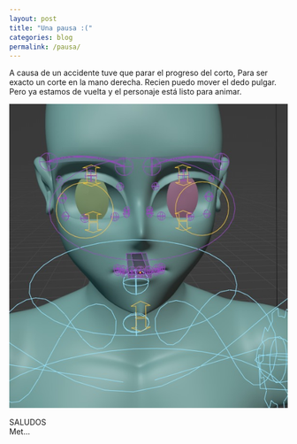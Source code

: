 ```yaml
---
layout: post
title: "Una pausa :("
categories: blog
permalink: /pausa/
---
```

A causa de un accidente tuve que parar el progreso del corto, Para ser exacto un corte en la mano derecha. Recien puedo mover el dedo pulgar. Pero ya estamos de vuelta y el personaje está listo para animar.

<div align="center">
<a href="../assets/imagenes/retomando.jpg" target="_blank">
<img src="../assets/imagenes/retomando.jpg" alt="Gestos">
</a>
</div>

SALUDOS <br>
Met...